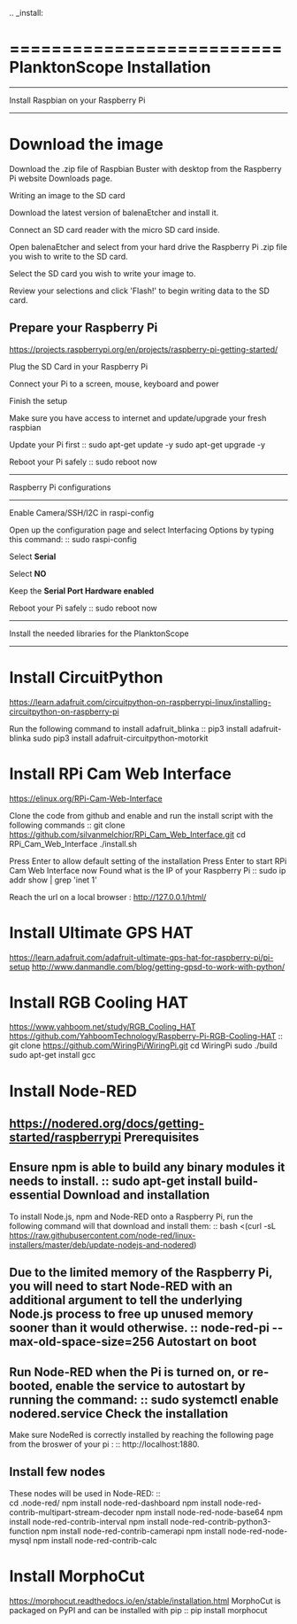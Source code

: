 .. _install:

==========================
PlanktonScope Installation
==========================

***************
Install Raspbian on your Raspberry Pi
***************

Download the image
===================

Download the .zip file of Raspbian Buster with desktop from the Raspberry Pi website Downloads page.

Writing an image to the SD card

Download the latest version of balenaEtcher and install it.

Connect an SD card reader with the micro SD card inside.

Open balenaEtcher and select from your hard drive the Raspberry Pi .zip file you wish to write to the SD card.

Select the SD card you wish to write your image to.

Review your selections and click 'Flash!' to begin writing data to the SD card.

Prepare your Raspberry Pi
------------------
https://projects.raspberrypi.org/en/projects/raspberry-pi-getting-started/

Plug the SD Card in your Raspberry Pi

Connect your Pi to a screen, mouse, keyboard and power 

Finish the setup

Make sure you have access to internet and update/upgrade your fresh raspbian

Update your Pi first
::
    sudo apt-get update -y
    sudo apt-get upgrade -y

Reboot your Pi safely
::
    sudo reboot now

***************
Raspberry Pi configurations
***************

Enable Camera/SSH/I2C in raspi-config

Open up the configuration page and select Interfacing Options by typing this command:
::
    sudo raspi-config

Select **Serial**

Select **NO**

Keep the **Serial Port Hardware enabled**

Reboot your Pi safely
::
    sudo reboot now


***************
Install the needed libraries for the PlanktonScope
***************

Install CircuitPython
==================
https://learn.adafruit.com/circuitpython-on-raspberrypi-linux/installing-circuitpython-on-raspberry-pi  

Run the following command to install adafruit_blinka
::
    pip3 install adafruit-blinka
    sudo pip3 install adafruit-circuitpython-motorkit

Install RPi Cam Web Interface
==================
https://elinux.org/RPi-Cam-Web-Interface 

Clone the code from github and enable and run the install script with the following commands
::
    git clone https://github.com/silvanmelchior/RPi_Cam_Web_Interface.git
    cd RPi_Cam_Web_Interface
    ./install.sh

Press Enter to allow default setting of the installation
Press Enter to start RPi Cam Web Interface now
Found what is the IP of your Raspberry Pi
::
    sudo ip addr show | grep 'inet 1'

Reach the url on a local browser : http://127.0.0.1/html/

Install Ultimate GPS HAT
==================
https://learn.adafruit.com/adafruit-ultimate-gps-hat-for-raspberry-pi/pi-setup 
http://www.danmandle.com/blog/getting-gpsd-to-work-with-python/ 

Install RGB Cooling HAT
==================
https://www.yahboom.net/study/RGB_Cooling_HAT 
https://github.com/YahboomTechnology/Raspberry-Pi-RGB-Cooling-HAT
::
    git clone https://github.com/WiringPi/WiringPi.git
    cd WiringPi
    sudo ./build
    sudo apt-get install gcc

Install Node-RED
==================
https://nodered.org/docs/getting-started/raspberrypi
Prerequisites
------------------
Ensure npm is able to build any binary modules it needs to install. 
::
    sudo apt-get install build-essential
Download and installation
------------------
To install Node.js, npm and Node-RED onto a Raspberry Pi, run the following command will that download and install them: 
::
    bash <(curl -sL https://raw.githubusercontent.com/node-red/linux-installers/master/deb/update-nodejs-and-nodered)
    
Due to the limited memory of the Raspberry Pi, you will need to start Node-RED with an additional argument to tell the underlying Node.js process to free up unused memory sooner than it would otherwise.
::
    node-red-pi --max-old-space-size=256
Autostart on boot
------------------
Run Node-RED when the Pi is turned on, or re-booted, enable the service to autostart by running the command:
::
    sudo systemctl enable nodered.service
Check the installation
------------------
Make sure NodeRed is correctly installed by reaching the following page from the broswer of your pi :
::
http://localhost:1880.

Install few nodes
------------------
These nodes will be used in Node-RED:
::  
    cd .node-red/
    npm install node-red-dashboard
    npm install node-red-contrib-multipart-stream-decoder
    npm install node-red-node-base64
    npm install node-red-contrib-interval
    npm install node-red-contrib-python3-function
    npm install node-red-contrib-camerapi
    npm install node-red-node-mysql
    npm install node-red-contrib-calc

Install MorphoCut
==================
https://morphocut.readthedocs.io/en/stable/installation.html 
MorphoCut is packaged on PyPI and can be installed with pip
::
    pip install morphocut
